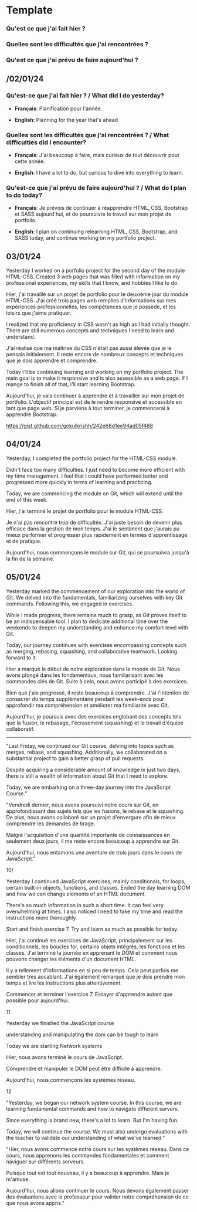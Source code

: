 # Template

### Qu'est ce que j'ai fait hier ?

### Quelles sont les difficultés que j'ai rencontrées ?

### Qu'est ce que j'ai prévu de faire aujourd'hui ?

## /02/01/24

### Qu'est-ce que j'ai fait hier ? / What did I do yesterday?

- **Français**: Planification pour l'année.

- **English**: Planning for the year that's ahead

### Quelles sont les difficultés que j'ai rencontrées ? / What difficulties did I encounter?

- **Français**: J'ai beaucoup à faire, mais curieux de tout découvrir pour cette année.

- **English**: I have a lot to do, but curious to dive into everything to learn.

### Qu'est-ce que j'ai prévu de faire aujourd'hui ? / What do I plan to do today?

- **Français**: Je prévois de continuer à réapprendre HTML, CSS, Bootstrap et SASS aujourd'hui, et de poursuivre le travail sur mon projet de portfolio.

- **English**: I plan on continuing relearning HTML, CSS, Bootstrap, and SASS today, and continue working on my portfolio project.

## 03/01/24

Yesterday I worked on a porfolio project for the second day of the module HTML-CSS. Created 3 web pages that was filled with information on my professional experiences, my skills that I know, and hobbies I like to do. 


Hier, j'ai travaillé sur un projet de portfolio pour le deuxième jour du module HTML-CSS. J'ai créé trois pages web remplies d'informations sur mes expériences professionnelles, les compétences que je possède, et les loisirs que j'aime pratiquer.

I realized that my proficiency in CSS wasn't as high as I had initially thought. There are still numerous concepts and techniques I need to learn and understand.


J'ai réalisé que ma maîtrise du CSS n'était pas aussi élevée que je le pensais initialement. Il reste encore de nombreux concepts et techniques que je dois apprendre et comprendre.

Today I'll be continuing learning and working on my portfolio project. The main goal is to make it responsive and is also assessible as a web page. If I mange to finish all of that, i'll start learning Bootstrap.

Aujourd'hui, je vais continuer à apprendre et à travailler sur mon projet de portfolio. L'objectif principal est de le rendre responsive et accessible en tant que page web. Si je parviens à tout terminer, je commencerai à apprendre Bootstrap.



https://gist.github.com/gokulkrishh/242e68d1ee94ad05f488

## 04/01/24

Yesterday, I completed the portfolio project for the HTML-CSS module.

Didn't face too many difficulties. I just need to become more efficient with my time management. I feel that I could have performed better and progressed more quickly in terms of learning and practicing.

Today, we are commencing the module on Git, which will extend until the end of this week.


Hier, j'ai terminé le projet de portfolio pour le module HTML-CSS.

Je n'ai pas rencontré trop de difficultés. J'ai juste besoin de devenir plus efficace dans la gestion de mon temps. J'ai le sentiment que j'aurais pu mieux performer et progresser plus rapidement en termes d'apprentissage et de pratique.

Aujourd'hui, nous commençons le module sur Git, qui se poursuivra jusqu'à la fin de la semaine.

## 05/01/24

Yesterday marked the commencement of our exploration into the world of Git. We delved into the fundamentals, familiarizing ourselves with key Git commands. Following this, we engaged in exercises.

While I made progress, there remains much to grasp, as Git proves itself to be an indispensable tool. I plan to dedicate additional time over the weekends to deepen my understanding and enhance my comfort level with Git.

Today, our journey continues with exercises encompassing concepts such as merging, rebasing, squashing, and collaborative teamwork. Looking forward to it.

Hier a marqué le début de notre exploration dans le monde de Git. Nous avons plongé dans les fondamentaux, nous familiarisant avec les commandes clés de Git. Suite à cela, nous avons participé à des exercices.

Bien que j'aie progressé, il reste beaucoup à comprendre. J'ai l'intention de consacrer du temps supplémentaire pendant les week-ends pour approfondir ma compréhension et améliorer ma familiarité avec Git.

Aujourd'hui, je poursuis avec des exercices englobant des concepts tels que la fusion, le rebasage, l'écrasement (squashing) et le travail d'équipe collaboratif.

------------------

"Last Friday, we continued our Git course, delving into topics such as merges, rebase, and squashing. Additionally, we collaborated on a substantial project to gain a better grasp of pull requests.

Despite acquiring a considerable amount of knowledge in just two days, there is still a wealth of information about Git that I need to explore.

Today, we are embarking on a three-day journey into the JavaScript Course."

"Vendredi dernier, nous avons poursuivi notre cours sur Git, en approfondissant des sujets tels que les fusions, le rebase et le squashing. De plus, nous avons collaboré sur un projet d'envergure afin de mieux comprendre les demandes de tirage.

Malgré l'acquisition d'une quantité importante de connaissances en seulement deux jours, il me reste encore beaucoup à apprendre sur Git.

Aujourd'hui, nous entamons une aventure de trois jours dans le cours de JavaScript."

10/

Yesterday I continued JavaScript exercises, mainly conditionals, for loops, certain built-in objects, functions, and classes. Ended the day learning DOM and how we can change elements of an HTML document.

There's so much information in such a short time. It can feel very overwhelming at times. I also noticed I need to take my time and read the instructions more thoroughly.

Start and finish exercise 7. Try and learn as much as possible for today.

Hier, j'ai continué les exercices de JavaScript, principalement sur les conditionnels, les boucles for, certains objets intégrés, les fonctions et les classes. J'ai terminé la journée en apprenant le DOM et comment nous pouvons changer les éléments d'un document HTML.

Il y a tellement d'informations en si peu de temps. Cela peut parfois me sembler très accablant. J'ai également remarqué que je dois prendre mon temps et lire les instructions plus attentivement.

Commencer et terminer l'exercice 7. Essayer d'apprendre autant que possible pour aujourd'hui.

11

Yesterday we finished the JavaScript course

understanding and manipulating the dom can be tough to learn

Today we are starting Network systems

Hier, nous avons terminé le cours de JavaScript.

Comprendre et manipuler le DOM peut être difficile à apprendre.

Aujourd'hui, nous commençons les systèmes réseau.

12



"Yesterday, we began our network system course. In this course, we are learning fundamental commands and how to navigate different servers.

Since everything is brand new, there's a lot to learn. But I'm having fun.

Today, we will continue the course. We must also undergo evaluations with the teacher to validate our understanding of what we've learned."

"Hier, nous avons commencé notre cours sur les systèmes réseau. Dans ce cours, nous apprenons les commandes fondamentales et comment naviguer sur différents serveurs.

Puisque tout est tout nouveau, il y a beaucoup à apprendre. Mais je m'amuse.

Aujourd'hui, nous allons continuer le cours. Nous devons également passer des évaluations avec le professeur pour valider notre compréhension de ce que nous avons appris."